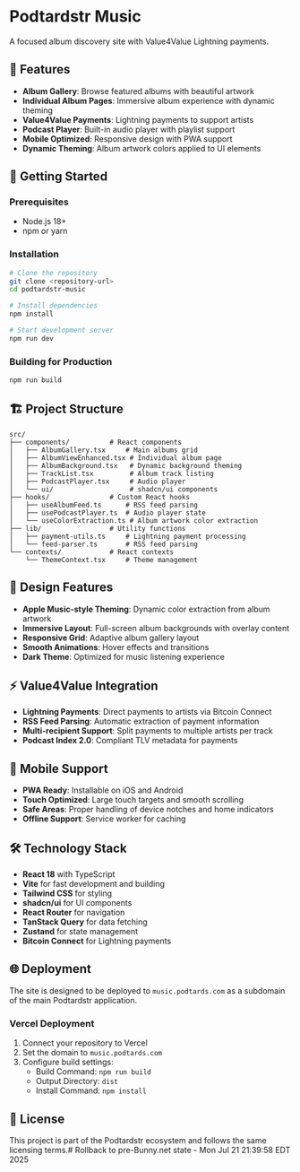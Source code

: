 # Podtardstr Music

A focused album discovery site with Value4Value Lightning payments.

## 🎵 Features

- **Album Gallery**: Browse featured albums with beautiful artwork
- **Individual Album Pages**: Immersive album experience with dynamic theming
- **Value4Value Payments**: Lightning payments to support artists
- **Podcast Player**: Built-in audio player with playlist support
- **Mobile Optimized**: Responsive design with PWA support
- **Dynamic Theming**: Album artwork colors applied to UI elements

## 🚀 Getting Started

### Prerequisites

- Node.js 18+ 
- npm or yarn

### Installation

```bash
# Clone the repository
git clone <repository-url>
cd podtardstr-music

# Install dependencies
npm install

# Start development server
npm run dev
```

### Building for Production

```bash
npm run build
```

## 🏗️ Project Structure

```
src/
├── components/          # React components
│   ├── AlbumGallery.tsx     # Main albums grid
│   ├── AlbumViewEnhanced.tsx # Individual album page
│   ├── AlbumBackground.tsx   # Dynamic background theming
│   ├── TrackList.tsx         # Album track listing
│   ├── PodcastPlayer.tsx     # Audio player
│   └── ui/                   # shadcn/ui components
├── hooks/               # Custom React hooks
│   ├── useAlbumFeed.ts      # RSS feed parsing
│   ├── usePodcastPlayer.ts  # Audio player state
│   └── useColorExtraction.ts # Album artwork color extraction
├── lib/                 # Utility functions
│   ├── payment-utils.ts     # Lightning payment processing
│   └── feed-parser.ts       # RSS feed parsing
└── contexts/            # React contexts
    └── ThemeContext.tsx     # Theme management
```

## 🎨 Design Features

- **Apple Music-style Theming**: Dynamic color extraction from album artwork
- **Immersive Layout**: Full-screen album backgrounds with overlay content
- **Responsive Grid**: Adaptive album gallery layout
- **Smooth Animations**: Hover effects and transitions
- **Dark Theme**: Optimized for music listening experience

## ⚡ Value4Value Integration

- **Lightning Payments**: Direct payments to artists via Bitcoin Connect
- **RSS Feed Parsing**: Automatic extraction of payment information
- **Multi-recipient Support**: Split payments to multiple artists per track
- **Podcast Index 2.0**: Compliant TLV metadata for payments

## 📱 Mobile Support

- **PWA Ready**: Installable on iOS and Android
- **Touch Optimized**: Large touch targets and smooth scrolling
- **Safe Areas**: Proper handling of device notches and home indicators
- **Offline Support**: Service worker for caching

## 🛠️ Technology Stack

- **React 18** with TypeScript
- **Vite** for fast development and building
- **Tailwind CSS** for styling
- **shadcn/ui** for UI components
- **React Router** for navigation
- **TanStack Query** for data fetching
- **Zustand** for state management
- **Bitcoin Connect** for Lightning payments

## 🌐 Deployment

The site is designed to be deployed to `music.podtards.com` as a subdomain of the main Podtardstr application.

### Vercel Deployment

1. Connect your repository to Vercel
2. Set the domain to `music.podtards.com`
3. Configure build settings:
   - Build Command: `npm run build`
   - Output Directory: `dist`
   - Install Command: `npm install`

## 📄 License

This project is part of the Podtardstr ecosystem and follows the same licensing terms.# Rollback to pre-Bunny.net state - Mon Jul 21 21:39:58 EDT 2025
